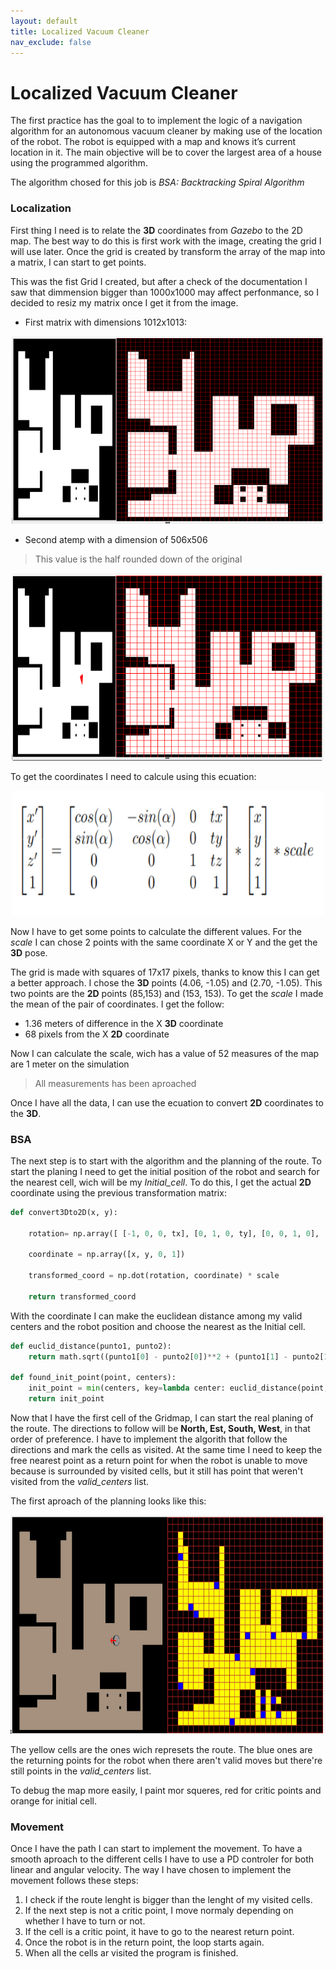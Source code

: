```yaml
---
layout: default
title: Localized Vacuum Cleaner
nav_exclude: false
---
```


# Localized Vacuum Cleaner

The first practice has the goal to to implement the logic of a navigation algorithm for an autonomous vacuum cleaner by making use of the location of the robot. The robot is equipped with a map and knows it’s current location in it. The main objective will be to cover the largest area of ​​a house using the programmed algorithm.

The algorithm chosed for this job is *BSA: Backtracking Spiral Algorithm*

### Localization

First thing I need is to relate the **3D** coordinates from *Gazebo* to the 2D map. The best way to do this is first work with the image, creating the grid I will use later. Once the grid is created by transform the array of the map into a matrix, I can start to get points.

This was the fist Grid I created, but after a check of the documentation I saw that dimmension bigger than 1000x1000 may affect perfonmance, so I decided to resiz my matrix once I get it from the image.

* First matrix with dimensions 1012x1013:
  
<center>
    <img src="assets/img/grid_map.png" width="500" height="300">
</center>

* Second atemp with a dimension of 506x506
> This value is the half rounded down of the original

<center>
    <img src="assets/img/grid_map_2.png" width="500" height="300">
</center>

To get the coordinates I need to calcule using this ecuation:

<center>
    <img src="assets/img/ecuation.png" width="500" height="200">
</center>

Now I have to get some points to calculate the different values. For the *scale* I can chose 2 points with the same coordinate X or Y and the get the **3D** pose.

The grid is made with squares of 17x17 pixels, thanks to know this I can get a better approach. I chose the **3D** points (4.06, -1.05) and (2.70, -1.05). This two points are the **2D** points (85,153) and (153, 153). To get the *scale* I made the mean of the pair of coordinates. I get the follow:

* 1.36 meters of difference in the X **3D** coordinate
* 68 pixels from the X **2D** coordinate

Now I can calculate the scale, wich has a value of 52 measures of the map are 1 meter on the simulation
> All measurements has been aproached

Once I have all the data, I can use the ecuation to convert **2D** coordinates to the **3D**.

### BSA

The next step is to start with the algorithm and the planning of the route. To start the planing I need to get the initial position of the robot and search for the nearest cell, wich will be my *Initial_cell*. To do this, I get the actual **2D** coordinate using the previous transformation matrix:

```python
def convert3Dto2D(x, y):
  
    rotation= np.array([ [-1, 0, 0, tx], [0, 1, 0, ty], [0, 0, 1, 0], [0, 0, 0, 1]])

    coordinate = np.array([x, y, 0, 1])
    
    transformed_coord = np.dot(rotation, coordinate) * scale
    
    return transformed_coord
```

With the coordinate I can make the euclidean distance among my valid centers and the robot position and choose the nearest as the Initial cell.

```python
def euclid_distance(punto1, punto2):
    return math.sqrt((punto1[0] - punto2[0])**2 + (punto1[1] - punto2[1])**2)
    
def found_init_point(point, centers):
    init_point = min(centers, key=lambda center: euclid_distance(point, center))
    return init_point
```

Now that I have the first cell of the Gridmap, I can start the real planing of the route. The directions to follow will be **North, Est, South, West**, in that order of preference. I have to implement the algorith that follow the directions and mark the cells as visited. At the same time I need to keep the free nearest point as a return point for when the robot is unable to move because is surrounded by visited cells, but it still has point that weren't visited from the *valid_centers* list.

The first aproach of the planning looks like this:

<center>
    <img src="assets/img/planing_first_attemp.png" width="600" height="350">
</center>

The yellow cells are the ones wich represets the route. The blue ones are the returning points for the robot when there aren't valid moves but there're still points in the *valid_centers* list.

To debug the map more easily, I paint mor squeres, red for critic points and orange for initial cell.

### Movement

Once I have the path I can start to implement the movement. To have a smooth aproach to the different cells I have to use a PD controler for both linear and angular velocity. The way I have chosen to implement the movement follows these steps:

1. I check if the route lenght is bigger than the lenght of my visited cells.
2. If the next step is not a critic point, I move normaly depending on whether I have to turn or not.
3. If the cell is a critic point, it have to go to the nearest return point.
4. Once the robot is in the return point, the loop starts again.
5. When all the cells ar visited the program is finished.


